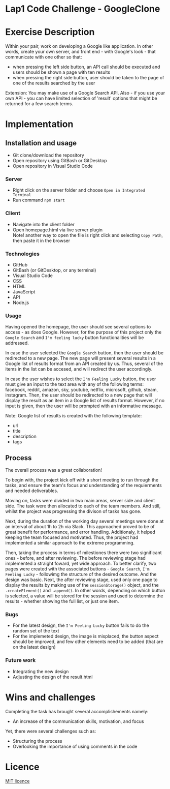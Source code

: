 # Lap1 Code Challenge - GoogleClone

# Exercise Description

Within your pair, work on developing a Google like application. In other words, create your own server, and front end - with Google's look - that communicate with one other so that:

- when pressing the left side button, an API call should be executed and users should be shown a page with ten results
- when pressing the right side button, user should be taken to the page of one of the results searched by the user

Extension: You may make use of a Google Search API. Also - if you use your own API - you can have limited selection of 'result' options that might be returned for a few search terms.

# Implementation

## Installation and usage

- Git clone/download the repository
- Open repository using GitBash or GitDesktop
- Open repository in Visual Studio Code

### Server

- Right click on the server folder and choose `Open in Integrated Terminal`
- Run command `npm start`

### Client

- Navigate into the client folder
- Open homepage.html via live server plugin</br>
  Note! another way to open the file is right click and selecting `Copy Path`, then paste it in the browser

### Technologies

- GitHub
- GitBash (or GitDesktop, or any terminal)
- Visual Studio Code
- CSS
- HTML
- JavaScript
- API
- Node.js

### Usage

Having opened the homepage, the user should see several options to access - as does Google. However, for the purpose of this project only the `Google Search` and `I'm feeling lucky` button functionalities will be addressed.

In case the user selected the `Google Search` button, then the user should be redirected to a new page. The new page will present several results in a Google list of results format from an API created by us. Thus, several of the items in the list can be accesed, and will redirect the user accordingly.

In case the user wishes to select the `I'm Feeling Lucky` button, the user must give an input to the text area with any of the following terms: facebook, reddit, amazon, sky, youtube, netflix, microsoft, github, steam, instagram. Then, the user should be redirected to a new page that will display the result as an item in a Google list of results format. However, if no input is given, then the user will be prompted with an informative message.
</br>

Note: Google list of results is created with the following template:

- url
- title
- description
- tags

## Process

The overall process was a great collaboration!

To begin with, the project kick off with a short meeting to run through the tasks, and ensure the team's focus and understanding of the requierments and needed deliverables.

Moving on, tasks were divided in two main areas, server side and client side. The task were then allocated to each of the team members. And still, whilst the project was progressing the divison of tasks has gone.

Next, during the duration of the working day several meetings were done at an interval of about 1h to 2h via Slack. This approached proved to be of great benefit for performance, and error handling. Additionaly, it helped keeping the team focused and motivated. Thus, the project had implemented a similar approach to the extreme programming.

Then, taking the process in terms of milestiones there were two significant ones - before, and after reviewing. The before reviewing stage had implemented a straight foward, yet wide approach. To better clarify, two pages were created with the associated buttons - `Google Search`, `I'm Feeling Lucky` - followimg the structure of the desired outcome. And the design was basic. Next, the after reviewing stage, used only one page to display the results by making use of the `sessionStorage()` object, and the `.createElement()` and `.append()`. In other words, depending on which button is selected, a value will be stored for the session and used to determine the results - whether showing the full list, or just one item.

### Bugs

- For the latest design, the `I'm Feeling Lucky` button fails to do the random set of the text
- For the implemeted design, the image is misplaced, the button aspect should be improved, and few other elements need to be added (that are on the latest design)

### Future work

- Integrating the new design
- Adjusting the design of the result.html

# Wins and challenges

Completing the task has brought several accomplishements namely:

- An increase of the communication skills, motivation, and focus

Yet, there were several challenges such as:

- Structuring the process
- Overlooking the importance of using comments in the code

# Licence

[MIT licence](https://opensource.org/licenses/mit-license.php)
